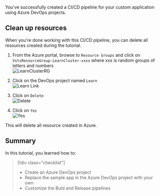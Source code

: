 You've successfully created a CI/CD pipeline for your custom application using Azure DevOps projects. 

## Clean up resources

When you're done working with this CI/CD pipeline, you can delete all resources created during the tutorial.

1. From the Azure portal, browse to `Resource Groups` and click on `VstsResourceGroup-LearnCluster-xxxx` where xxx is random groups of letters and numbers  
![LearnClusterRG](/media-draft/4-learnclusterrg.png)

2. Click on the DevOps project named `Learn`  
![Learn Link](/media-draft/4-learnlink.png)

3. Click on `Delete`  
![Delete](/media-draft/4-deleteproj.png)

4. Click on `Yes`  
![Yes](/media-draft/4-yes.png)

This will delete all resource created in Azure.

## Summary

In this tutorial, you learned how to:
> [!div class="checklist"]
> * Create an Azure DevOps project
> * Replace the sample app in the Azure DevOps project with your own
> * Customize the Buld and Release pipelines
